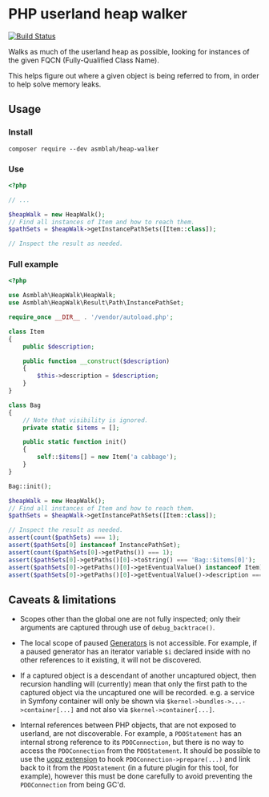 # PHP userland heap walker

[![Build Status](https://github.com/asmblah/php-userland-heap-walker/workflows/CI/badge.svg)](https://github.com/asmblah/php-userland-heap-walker/actions?query=workflow%3ACI)

Walks as much of the userland heap as possible, looking for instances of the given FQCN (Fully-Qualified Class Name).

This helps figure out where a given object is being referred to from,
in order to help solve memory leaks.

## Usage

### Install
```shell
composer require --dev asmblah/heap-walker
```

### Use
```php
<?php

// ...

$heapWalk = new HeapWalk();
// Find all instances of Item and how to reach them.
$pathSets = $heapWalk->getInstancePathSets([Item::class]);

// Inspect the result as needed.
```

### Full example
```php
<?php

use Asmblah\HeapWalk\HeapWalk;
use Asmblah\HeapWalk\Result\Path\InstancePathSet;

require_once __DIR__ . '/vendor/autoload.php';

class Item
{
    public $description;

    public function __construct($description)
    {
        $this->description = $description;
    }
}

class Bag
{
    // Note that visibility is ignored.
    private static $items = [];

    public static function init()
    {
        self::$items[] = new Item('a cabbage');
    }
}

Bag::init();

$heapWalk = new HeapWalk();
// Find all instances of Item and how to reach them.
$pathSets = $heapWalk->getInstancePathSets([Item::class]);

// Inspect the result as needed.
assert(count($pathSets) === 1);
assert($pathSets[0] instanceof InstancePathSet);
assert(count($pathSets[0]->getPaths()) === 1);
assert($pathSets[0]->getPaths()[0]->toString() === 'Bag::$items[0]');
assert($pathSets[0]->getPaths()[0]->getEventualValue() instanceof Item);
assert($pathSets[0]->getPaths()[0]->getEventualValue()->description === 'a cabbage');
```

## Caveats & limitations

- Scopes other than the global one are not fully inspected; only their arguments are captured
  through use of `debug_backtrace()`.

- The local scope of paused [Generators](https://www.php.net/manual/en/language.generators.overview.php) is not accessible. For example,
  if a paused generator has an iterator variable `$i` declared inside with no
  other references to it existing, it will not be discovered.

- If a captured object is a descendant of another uncaptured object,
  then recursion handling will (currently) mean that only the first
  path to the captured object via the uncaptured one will be recorded.
  e.g. a service in Symfony container will only be shown via `$kernel->bundles->...->container[...]`
      and not also via `$kernel->container[...]`.

- Internal references between PHP objects, that are not exposed to userland,
  are not discoverable. For example, a `PDOStatement` has an internal strong
  reference to its `PDOConnection`, but there is no way to access the `PDOConnection`
  from the `PDOStatement`.
  It should be possible to use the [uopz extension](https://www.php.net/manual/en/book.uopz.php)
  to hook `PDOConnection->prepare(...)` and link back to it from the `PDOStatement` (in a future
  plugin for this tool, for example), however this must be done carefully to avoid preventing
  the `PDOConnection` from being GC'd.
